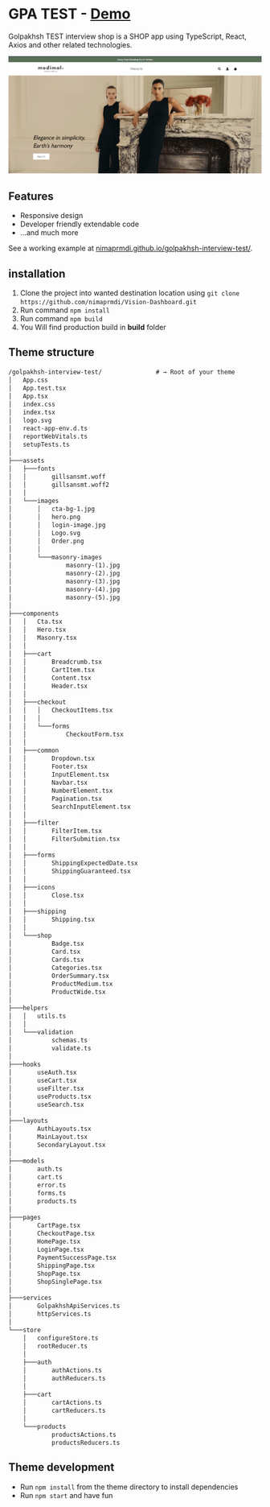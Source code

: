 # GPA TEST - [Demo](https://nimaprmdi.github.io/vision-dashboard/)

Golpakhsh TEST interview shop is a SHOP app using TypeScript, React, Axios and other related technologies.

![HomePage](screenshot.jpg)

## Features

- Responsive design
- Developer friendly extendable code
- …and much more

See a working example at [nimaprmdi.github.io/golpakhsh-interview-test/](https://github.com/nimaprmdi/golpakhsh-interview-test).

## installation

1.  Clone the project into wanted destination location using `git clone https://github.com/nimaprmdi/Vision-Dashboard.git`
2.  Run command `npm install`
3.  Run command `npm build`
4.  You Will find production build in <b>build</b> folder

## Theme structure

```shell
/golpakhsh-interview-test/               # → Root of your theme
│   App.css
│   App.test.tsx
│   App.tsx
│   index.css
│   index.tsx
│   logo.svg
│   react-app-env.d.ts
│   reportWebVitals.ts
│   setupTests.ts
│
├───assets
│   ├───fonts
│   │       gillsansmt.woff
│   │       gillsansmt.woff2
│   │
│   └───images
│       │   cta-bg-1.jpg
│       │   hero.png
│       │   login-image.jpg
│       │   Logo.svg
│       │   Order.png
│       │
│       └───masonry-images
│               masonry-(1).jpg
│               masonry-(2).jpg
│               masonry-(3).jpg
│               masonry-(4).jpg
│               masonry-(5).jpg
│
├───components
│   │   Cta.tsx
│   │   Hero.tsx
│   │   Masonry.tsx
│   │
│   ├───cart
│   │       Breadcrumb.tsx
│   │       CartItem.tsx
│   │       Content.tsx
│   │       Header.tsx
│   │
│   ├───checkout
│   │   │   CheckoutItems.tsx
│   │   │
│   │   └───forms
│   │           CheckoutForm.tsx
│   │
│   ├───common
│   │       Dropdown.tsx
│   │       Footer.tsx
│   │       InputElement.tsx
│   │       Navbar.tsx
│   │       NumberElement.tsx
│   │       Pagination.tsx
│   │       SearchInputElement.tsx
│   │
│   ├───filter
│   │       FilterItem.tsx
│   │       FilterSubmition.tsx
│   │
│   ├───forms
│   │       ShippingExpectedDate.tsx
│   │       ShippingGuaranteed.tsx
│   │
│   ├───icons
│   │       Close.tsx
│   │
│   ├───shipping
│   │       Shipping.tsx
│   │
│   └───shop
│           Badge.tsx
│           Card.tsx
│           Cards.tsx
│           Categories.tsx
│           OrderSummary.tsx
│           ProductMedium.tsx
│           ProductWide.tsx
│
├───helpers
│   │   utils.ts
│   │
│   └───validation
│           schemas.ts
│           validate.ts
│
├───hooks
│       useAuth.tsx
│       useCart.tsx
│       useFilter.tsx
│       useProducts.tsx
│       useSearch.tsx
│
├───layouts
│       AuthLayouts.tsx
│       MainLayout.tsx
│       SecondaryLayout.tsx
│
├───models
│       auth.ts
│       cart.ts
│       error.ts
│       forms.ts
│       products.ts
│
├───pages
│       CartPage.tsx
│       CheckoutPage.tsx
│       HomePage.tsx
│       LoginPage.tsx
│       PaymentSuccessPage.tsx
│       ShippingPage.tsx
│       ShopPage.tsx
│       ShopSinglePage.tsx
│
├───services
│       GolpakhshApiServices.ts
│       httpServices.ts
│
└───store
    │   configureStore.ts
    │   rootReducer.ts
    │
    ├───auth
    │       authActions.ts
    │       authReducers.ts
    │
    ├───cart
    │       cartActions.ts
    │       cartReducers.ts
    │
    └───products
            productsActions.ts
            productsReducers.ts
```

## Theme development

- Run `npm install` from the theme directory to install dependencies
- Run `npm start` and have fun
